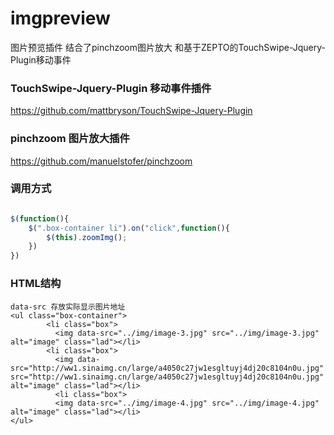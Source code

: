 # imgpreview

图片预览插件 结合了pinchzoom图片放大 和基于ZEPTO的TouchSwipe-Jquery-Plugin移动事件

### TouchSwipe-Jquery-Plugin 移动事件插件
https://github.com/mattbryson/TouchSwipe-Jquery-Plugin

### pinchzoom 图片放大插件
https://github.com/manuelstofer/pinchzoom


### 调用方式

```Javascript

$(function(){
    $(".box-container li").on("click",function(){
        $(this).zoomImg();
    })
})

```
### HTML结构

```Text
data-src 存放实际显示图片地址
<ul class="box-container">
        <li class="box">
          <img data-src="../img/image-3.jpg" src="../img/image-3.jpg" alt="image" class="lad"></li>
        <li class="box">
          <img data-src="http://ww1.sinaimg.cn/large/a4050c27jw1esgltuyj4dj20c8104n0u.jpg" src="http://ww1.sinaimg.cn/large/a4050c27jw1esgltuyj4dj20c8104n0u.jpg" alt="image" class="lad"></li>
          <li class="box">
          <img data-src="../img/image-4.jpg" src="../img/image-4.jpg" alt="image" class="lad"></li>
</ul>
```
